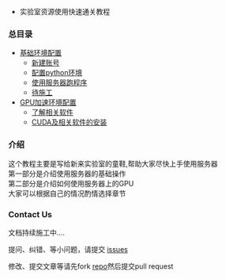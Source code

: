 
* 实验室资源使用快速通关教程


### 总目录

* [基础环境配置](doc/part1/README.md)
  * [新建账号](doc/part1/page1-1.md)
  * [配置python环境](doc/part1/page1-2.md)
  * [使用服务器跑程序](doc/part1/page1-3.md)
  * [待施工](doc/part1/page1-4.md)
* [GPU加速环境配置](doc/part2/README.md)
  * [了解相关软件](doc/part2/page2-1.md)
  * [CUDA及相关软件的安装](doc/part2/page2-2.md)


### 介绍

这个教程主要是写给新来实验室的童鞋,帮助大家尽快上手使用服务器  
第一部分是介绍使用服务器的基础操作  
第二部分是介绍如何使用服务器上的GPU   
大家可以根据自己的情况酌情选择章节



### Contact Us

文档持续施工中....  

提问、纠错、等小问题，请提交 [issues](https://github.com/mingxiansen/gitbook/issues)

修改、提交文章等请先fork [repo](https://github.com/mingxiansen/gitbook)然后提交pull request
